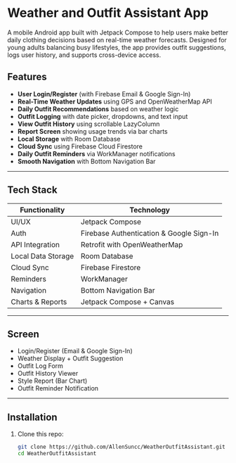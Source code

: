 # Weather and Outfit Assistant App 

A mobile Android app built with Jetpack Compose to help users make better daily clothing decisions based on real-time weather forecasts. Designed for young adults balancing busy lifestyles, the app provides outfit suggestions, logs user history, and supports cross-device access.

## Features

-  **User Login/Register** (with Firebase Email & Google Sign-In)
-  **Real-Time Weather Updates** using GPS and OpenWeatherMap API
-  **Daily Outfit Recommendations** based on weather logic
-  **Outfit Logging** with date picker, dropdowns, and text input
-  **View Outfit History** using scrollable LazyColumn
-  **Report Screen** showing usage trends via bar charts
-  **Local Storage** with Room Database
-  **Cloud Sync** using Firebase Cloud Firestore
-  **Daily Outfit Reminders** via WorkManager notifications
-  **Smooth Navigation** with Bottom Navigation Bar

---

##  Tech Stack

| Functionality         | Technology                                 |
|-----------------------|--------------------------------------------|
| UI/UX                 | Jetpack Compose                            |
| Auth                  | Firebase Authentication & Google Sign-In   |
| API Integration       | Retrofit with OpenWeatherMap               |
| Local Data Storage    | Room Database                              |
| Cloud Sync            | Firebase Firestore                         |
| Reminders             | WorkManager                                |
| Navigation            | Bottom Navigation Bar                      |
| Charts & Reports      | Jetpack Compose + Canvas                   |

---

## Screen

- Login/Register (Email & Google Sign-In)
- Weather Display + Outfit Suggestion
- Outfit Log Form
- Outfit History Viewer
- Style Report (Bar Chart)
- Outfit Reminder Notification

---

##  Installation

1. Clone this repo:
   ```bash
   git clone https://github.com/AllenSuncc/WeatherOutfitAssistant.git
   cd WeatherOutfitAssistant